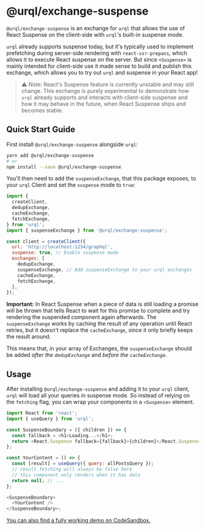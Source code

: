 # @urql/exchange-suspense

`@urql/exchange-suspense` is an exchange for `urql` that allows the use of React Suspense
on the client-side with `urql`'s built-in suspense mode.

`urql` already supports suspense today, but it's typically used to implement prefetching
during server-side rendering with `react-ssr-prepass`, which allows it to execute React
suspense on the server.
But since `<Suspense>` is mainly intended for client-side use it made sense to build and publish
this exchange, which allows you to try out `urql` and suspense in your React app!

> ⚠️ Note: React's Suspense feature is currently unstable and may still change.
> This exchange is purely experimental to demonstrate how `urql` already supports and
> interacts with client-side suspense and how it may behave in the future, when React
> Suspense ships and becomes stable.

## Quick Start Guide

First install `@urql/exchange-suspense` alongside `urql`:

```sh
yarn add @urql/exchange-suspense
# or
npm install --save @urql/exchange-suspense
```

You'll then need to add the `suspenseExchange`, that this package exposes, to your
`urql` Client and set the `suspense` mode to `true`:

```js
import {
  createClient,
  dedupExchange,
  cacheExchange,
  fetchExchange,
} from 'urql';
import { suspenseExchange } from '@urql/exchange-suspense';

const client = createClient({
  url: 'http://localhost:1234/graphql',
  suspense: true, // Enable suspense mode
  exchanges: [
    dedupExchange,
    suspenseExchange, // Add suspenseExchange to your urql exchanges
    cacheExchange,
    fetchExchange,
  ],
});
```

**Important:**
In React Suspense when a piece of data is still loading a promise will
be thrown that tells React to wait for this promise to complete and try rendering the
suspended component again afterwards. The `suspenseExchange` works by caching
the result of any operation until React retries, but it doesn't replace the
`cacheExchange`, since it only briefly keeps the result around.

This means that, in your array of Exchanges, the `suspenseExchange` should be
added _after the `dedupExchange`_ and _before the `cacheExchange`_.

## Usage

After installing `@urql/exchange-suspense` and adding it to your `urql` client,
`urql` will load all your queries in suspense mode. So instead of relying
on the `fetching` flag, you can wrap your components in a `<Suspense>`
element.

```js
import React from 'react';
import { useQuery } from 'urql';

const SuspenseBoundary = ({ children }) => {
  const fallback = <h1>Loading...</h1>;
  return <React.Suspense fallback={fallback}>{children}</React.Suspense>;
};

const YourContent = () => {
  const [result] = useQuery({ query: allPostsQuery });
  // result.fetching will always be false here
  // this component only renders when it has data
  return null; // ...
};

<SuspenseBoundary>
  <YourContent />
</SuspenseBoundary>;
```

[You can also find a fully working demo on CodeSandbox.](https://codesandbox.io/s/urql-client-side-suspense-demo-81obe)
